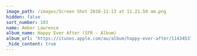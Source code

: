 ```yaml
---
image_path: /images/Screen Shot 2018-11-13 at 11.21.50 am.png
hidden: false
sort_number: 103
name: Amber Lawrence
album_name: Happy Ever After (SFR - Album)
album_url: 'https://itunes.apple.com/au/album/happy-ever-after/1143453757'
_hide_content: true
---
```

